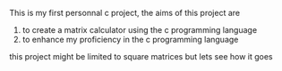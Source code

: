 This is my first personnal c project, the aims of this project are 
1) to create a matrix calculator using the c programming language 
2) to enhance my proficiency in the c programming language

this project might be limited to square matrices but lets see how it goes


